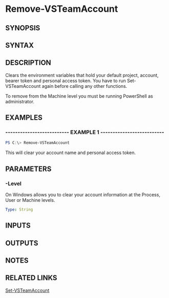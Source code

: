 <!-- #include "./common/header.md" -->

# Remove-VSTeamAccount

## SYNOPSIS

<!-- #include "./synopsis/Remove-VSTeamAccount.md" -->

## SYNTAX

## DESCRIPTION

Clears the environment variables that hold your default project, account, bearer token and personal access token. You have to run Set-VSTeamAccount again before calling any other functions.

To remove from the Machine level you must be running PowerShell as administrator.

## EXAMPLES

### -------------------------- EXAMPLE 1 --------------------------

```PowerShell
PS C:\> Remove-VSTeamAccount
```

This will clear your account name and personal access token.

## PARAMETERS

### -Level

On Windows allows you to clear your account information at the Process, User or Machine levels.

```yaml
Type: String
```

<!-- #include "./params/force.md" -->

## INPUTS

## OUTPUTS

## NOTES

## RELATED LINKS

[Set-VSTeamAccount](Set-VSTeamAccount.md)